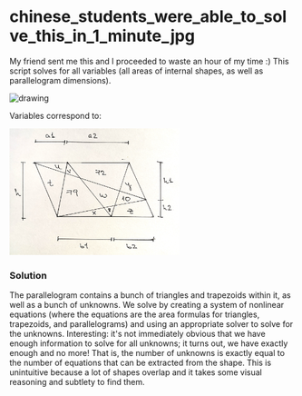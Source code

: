 # chinese_students_were_able_to_solve_this_in_1_minute_jpg

My friend sent me this and I proceeded to waste an hour of my time :) This script solves for all variables (all areas of internal shapes, as well as parallelogram dimensions).

<img src="https://i0.wp.com/mindyourdecisions.com/blog/wp-content/uploads/2018/01/5th-grade-gifted-chinese-math-problem-wp.png" alt="drawing" width="400"/>

Variables correspond to:

<img src="./IMG_5055.jpg" alt="drawing" width="300"/>

### Solution

The parallelogram contains a bunch of triangles and trapezoids within it, as well as a bunch of unknowns. We solve by creating a system of nonlinear equations (where the equations are the area formulas for triangles, trapezoids, and parallelograms) and using an appropriate solver to solve for the unknowns. Interesting: it's not immediately obvious that we have enough information to solve for all unknowns; it turns out, we have exactly enough and no more! That is, the number of unknowns is exactly equal to the number of equations that can be extracted from the shape. This is unintuitive because a lot of shapes overlap and it takes some visual reasoning and subtlety to find them.
